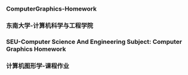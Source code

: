 ### ComputerGraphics-Homework
### 东南大学-计算机科学与工程学院
### SEU-Computer Science And Engineering Subject: Computer Graphics Homework
### 计算机图形学-课程作业


